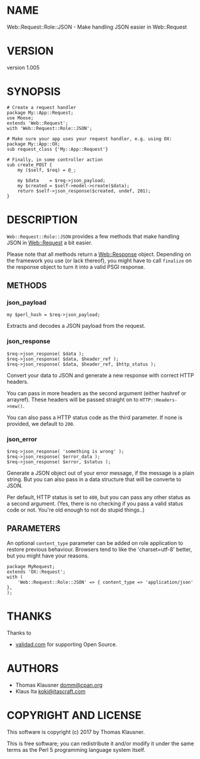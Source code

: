 # NAME

Web::Request::Role::JSON - Make handling JSON easier in Web::Request

# VERSION

version 1.005

# SYNOPSIS

    # Create a request handler
    package My::App::Request;
    use Moose;
    extends 'Web::Request';
    with 'Web::Request::Role::JSON';

    # Make sure your app uses your request handler, e.g. using OX:
    package My::App::OX;
    sub request_class {'My::App::Request'}

    # Finally, in some controller action
    sub create_POST {
        my ($self, $req) = @_;

        my $data    = $req->json_payload;
        my $created = $self->model->create($data);
        return $self->json_response($created, undef, 201);
    }

# DESCRIPTION

`Web::Request::Role::JSON` provides a few methods that make handling
JSON in [Web::Request](https://metacpan.org/pod/Web::Request) a bit easier.

Please note that all methods return a [Web::Response](https://metacpan.org/pod/Web::Response) object.
Depending on the framework you use (or lack thereof), you might have
to call `finalize` on the response object to turn it into a valid
PSGI response.

## METHODS

### json\_payload

    my $perl_hash = $req->json_payload;

Extracts and decodes a JSON payload from the request.

### json\_response

    $req->json_response( $data );
    $req->json_response( $data, $header_ref );
    $req->json_response( $data, $header_ref, $http_status );

Convert your data to JSON and generate a new response with correct HTTP headers.

You can pass in more headers as the second argument (either hashref or
arrayref). These headers will be passed straight on to
`HTTP::Headers->new()`.

You can also pass a HTTP status code as the third parameter. If none
is provided, we default to `200`.

### json\_error

    $req->json_response( 'something is wrong' );
    $req->json_response( $error_data );
    $req->json_response( $error, $status );

Generate a JSON object out of your error message, if the message is a
plain string. But you can also pass in a data structure that will be
converte to JSON.

Per default, HTTP status is set to `400`, but you can pass any other
status as a second argument. (Yes, there is no checking if you pass a
valid status code or not. You're old enough to not do stupid things..)

## PARAMETERS

An optional `content_type` parameter can be added on role application to
restore previous behaviour. Browsers tend to like the 'charset=utf-8' better,
but you might have your reasons. 

    package MyRequest;
    extends 'OX::Request';
    with (
        'Web::Request::Role::JSON' => { content_type => 'application/json' },
    );

# THANKS

Thanks to

- [validad.com](https://www.validad.com/) for supporting Open Source.

# AUTHORS

- Thomas Klausner <domm@cpan.org>
- Klaus Ita <koki@itascraft.com>

# COPYRIGHT AND LICENSE

This software is copyright (c) 2017 by Thomas Klausner.

This is free software; you can redistribute it and/or modify it under
the same terms as the Perl 5 programming language system itself.
